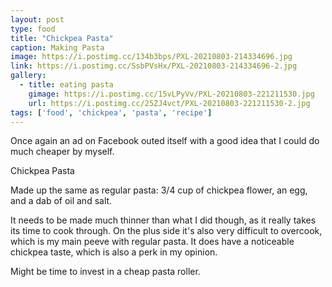 ```yaml
---
layout: post
type: food
title: "Chickpea Pasta"
caption: Making Pasta
image: https://i.postimg.cc/134b3bps/PXL-20210803-214334696.jpg
link: https://i.postimg.cc/SsbPVsHx/PXL-20210803-214334696-2.jpg
gallery:
  - title: eating pasta
    gimage: https://i.postimg.cc/15vLPyVv/PXL-20210803-221211530.jpg
    url: https://i.postimg.cc/25ZJ4vct/PXL-20210803-221211530-2.jpg
tags: ['food', 'chickpea', 'pasta', 'recipe']
---
```

Once again an ad on Facebook outed itself with a good idea that I could do much cheaper by myself.

Chickpea Pasta

Made up the same as regular pasta: 3/4 cup of chickpea flower, an egg, and a dab of oil and salt.  

It needs to be made much thinner than what I did though, as it really takes its time to cook through.  On the plus side it's also very difficult to overcook, which is my main peeve with regular pasta.  It does have a noticeable chickpea taste, which is also a perk in my opinion.

Might be time to invest in a cheap pasta roller.
